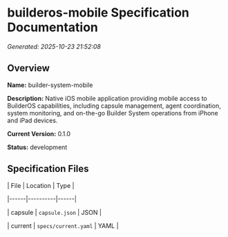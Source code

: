 # builderos-mobile Specification Documentation

*Generated: 2025-10-23 21:52:08*

## Overview

**Name:** builder-system-mobile

**Description:** Native iOS mobile application providing mobile access to BuilderOS capabilities,
including capsule management, agent coordination, system monitoring, and on-the-go
Builder System operations from iPhone and iPad devices.


**Current Version:** 0.1.0

**Status:** development


## Specification Files

| File | Location | Type |

|------|----------|------|

| capsule | `capsule.json` | JSON |

| current | `specs/current.yaml` | YAML |
